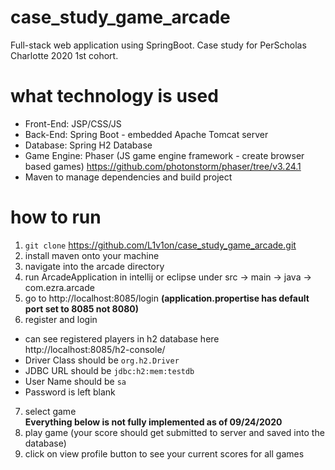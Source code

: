 # case_study_game_arcade
Full-stack web application using SpringBoot. Case study for PerScholas Charlotte 2020 1st cohort.

# what technology is used
- Front-End: JSP/CSS/JS
- Back-End: Spring Boot - embedded Apache Tomcat server
- Database: Spring H2 Database
- Game Engine: Phaser (JS game engine framework - create browser based games) https://github.com/photonstorm/phaser/tree/v3.24.1
- Maven to manage dependencies and build project

# how to run
1. `git clone` https://github.com/L1v1on/case_study_game_arcade.git
2. install maven onto your machine
3. navigate into the arcade directory
4. run ArcadeApplication in intellij or eclipse under src -> main -> java -> com.ezra.arcade
5. go to http://localhost:8085/login **(application.propertise has default port set to 8085 not 8080)**
6. register and login
  - can see registered players in h2 database here http://localhost:8085/h2-console/
  - Driver Class should be `org.h2.Driver`
  - JDBC URL should be `jdbc:h2:mem:testdb`
  - User Name should be `sa`
  - Password is left blank
7. select game\
**Everything below is not fully implemented as of 09/24/2020**
8. play game (your score should get submitted to server and saved into the database)
9. click on view profile button to see your current scores for all games
